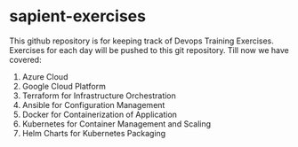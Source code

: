 # sapient-exercises
This github repository is for keeping track of Devops Training Exercises.
Exercises for each day will be pushed to this git repository.
Till now we have covered:
1. Azure Cloud
2. Google Cloud Platform
3. Terraform for Infrastructure Orchestration
4. Ansible for Configuration Management
5. Docker for Containerization of Application
6. Kubernetes for Container Management and Scaling
7. Helm Charts for Kubernetes Packaging
